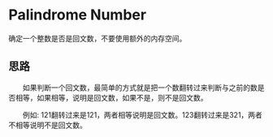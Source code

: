 # Palindrome Number

确定一个整数是否是回文数，不要使用额外的内存空间。

## 思路

　　如果判断一个回文数，最简单的方式就是把一个数翻转过来判断与之前的数是否相等，如果相等，说明是回文数，如果不是，则不是回文数。

　　例如: 121翻转过来是121，两者相等说明是回文数。123翻转过来是321，两者不相等说明不是回文数。